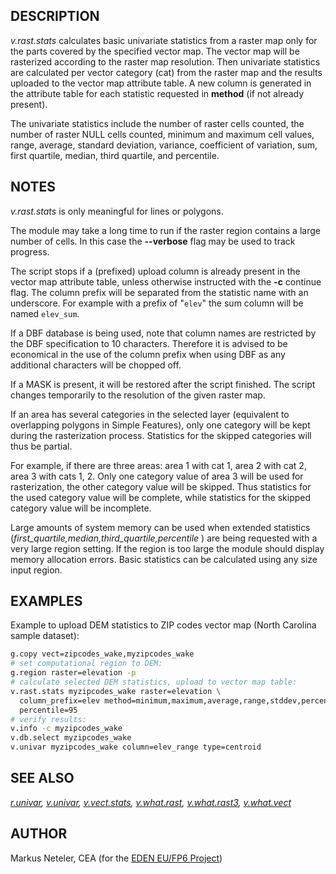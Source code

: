 ## DESCRIPTION

*v.rast.stats* calculates basic univariate statistics from a raster map
only for the parts covered by the specified vector map. The vector map
will be rasterized according to the raster map resolution. Then
univariate statistics are calculated per vector category (cat) from the
raster map and the results uploaded to the vector map attribute table. A
new column is generated in the attribute table for each statistic
requested in **method** (if not already present).

The univariate statistics include the number of raster cells counted,
the number of raster NULL cells counted, minimum and maximum cell
values, range, average, standard deviation, variance, coefficient of
variation, sum, first quartile, median, third quartile, and percentile.

## NOTES

*v.rast.stats* is only meaningful for lines or polygons.

The module may take a long time to run if the raster region contains a
large number of cells. In this case the **--verbose** flag may be used
to track progress.

The script stops if a (prefixed) upload column is already present in the
vector map attribute table, unless otherwise instructed with the **-c**
continue flag. The column prefix will be separated from the statistic
name with an underscore. For example with a prefix of "`elev`" the sum
column will be named `elev_sum`.

If a DBF database is being used, note that column names are restricted
by the DBF specification to 10 characters. Therefore it is advised to be
economical in the use of the column prefix when using DBF as any
additional characters will be chopped off.

If a MASK is present, it will be restored after the script finished. The
script changes temporarily to the resolution of the given raster map.

If an area has several categories in the selected layer (equivalent to
overlapping polygons in Simple Features), only one category will be kept
during the rasterization process. Statistics for the skipped categories
will thus be partial.

For example, if there are three areas: area 1 with cat 1, area 2 with
cat 2, area 3 with cats 1, 2. Only one category value of area 3 will be
used for rasterization, the other category value will be skipped. Thus
statistics for the used category value will be complete, while
statistics for the skipped category value will be incomplete.

Large amounts of system memory can be used when extended statistics
(*first_quartile,median,third_quartile,percentile* ) are being requested
with a very large region setting. If the region is too large the module
should display memory allocation errors. Basic statistics can be
calculated using any size input region.

## EXAMPLES

Example to upload DEM statistics to ZIP codes vector map (North Carolina
sample dataset):

```bash
g.copy vect=zipcodes_wake,myzipcodes_wake
# set computational region to DEM:
g.region raster=elevation -p
# calculate selected DEM statistics, upload to vector map table:
v.rast.stats myzipcodes_wake raster=elevation \
  column_prefix=elev method=minimum,maximum,average,range,stddev,percentile \
  percentile=95
# verify results:
v.info -c myzipcodes_wake
v.db.select myzipcodes_wake
v.univar myzipcodes_wake column=elev_range type=centroid
```

## SEE ALSO

*[r.univar](r.univar.md), [v.univar](v.univar.md),
[v.vect.stats](v.vect.stats.md), [v.what.rast](v.what.rast.md),
[v.what.rast3](v.what.rast3.md), [v.what.vect](v.what.vect.md)*

## AUTHOR

Markus Neteler, CEA (for the [EDEN EU/FP6
Project](https://cordis.europa.eu/project/id/10284))
